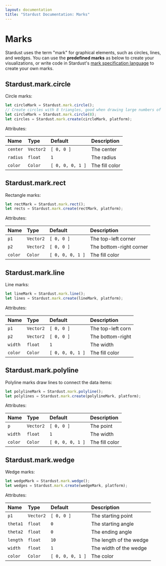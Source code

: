 ```yaml
---
layout: documentation
title: "Stardust Documentation: Marks"
---
```


Marks
====

Stardust uses the term "mark" for graphical elements, such as circles, lines, and wedges.
You can use the **predefined marks** as below to create your visualizations,
or write code in Stardust's [mark specification language]({{base}}/documentation/specification) to create your own marks.

## Stardust.mark.circle

Circle marks:

```javascript
let circleMark = Stardust.mark.circle();
// Create circles with 8 triangles, good when drawing large numbers of small circles.
let circleMark = Stardust.mark.circle(8);
let circles = Stardust.mark.create(circleMark, platform);
```

Attributes:

| Name       | Type        | Default           | Description       |
|:-----------|:------------|:------------------|:------------------|
| `center`   | `Vector2`   | `[ 0, 0 ]`        | The center        |
| `radius`   | `float`     | `1`               | The radius        |
| `color`    | `Color`     | `[ 0, 0, 0, 1 ]`  | The fill color    |

## Stardust.mark.rect

Rectangle marks:

```javascript
let rectMark = Stardust.mark.rect();
let rects = Stardust.mark.create(rectMark, platform);
```

Attributes:

| Name       | Type        | Default           | Description              |
|:-----------|:------------|:------------------|:-------------------------|
| `p1`       | `Vector2`   | `[ 0, 0 ]`        | The top-left corner      |
| `p2`       | `Vector2`   | `[ 0, 0 ]`        | The bottom-right corner  |
| `color`    | `Color`     | `[ 0, 0, 0, 1 ]`  | The fill color           |

## Stardust.mark.line

Line marks:

```javascript
let lineMark = Stardust.mark.line();
let lines = Stardust.mark.create(lineMark, platform);
```

Attributes:

| Name       | Type        | Default           | Description
|:-----------|:------------|:------------------|:-----------------
| `p1`       | `Vector2`   | `[ 0, 0 ]`        | The top-left corn
| `p2`       | `Vector2`   | `[ 0, 0 ]`        | The bottom-right
| `width`    | `float`     | `1`               | The width
| `color`    | `Color`     | `[ 0, 0, 0, 1 ]`  | The fill color

## Stardust.mark.polyline

Polyline marks draw lines to connect the data items:

```javascript
let polylineMark = Stardust.mark.polyline();
let polylines = Stardust.mark.create(polylineMark, platform);
```

Attributes:

| Name       | Type        | Default           | Description      |
|:-----------|:------------|:------------------|:-----------------|
| `p`        | `Vector2`   | `[ 0, 0 ]`        | The point        |
| `width`    | `float`     | `1`               | The width        |
| `color`    | `Color`     | `[ 0, 0, 0, 1 ]`  | The fill color   |

## Stardust.mark.wedge

Wedge marks:

```javascript
let wedgeMark = Stardust.mark.wedge();
let wedges = Stardust.mark.create(wedgeMark, platform);
```

Attributes:

| Name       | Type        | Default           | Description              |
|:-----------|:------------|:------------------|:-------------------------|
| `p1`       | `Vector2`   | `[ 0, 0 ]`        | The starting point       |
| `theta1`   | `float`     | `0`               | The starting angle       |
| `theta2`   | `float`     | `0`               | The ending angle         |
| `length`   | `float`     | `10`              | The length of the wedge  |
| `width`    | `float`     | `1`               | The width of the wedge   |
| `color`    | `Color`     | `[ 0, 0, 0, 1 ]`  | The color                |
